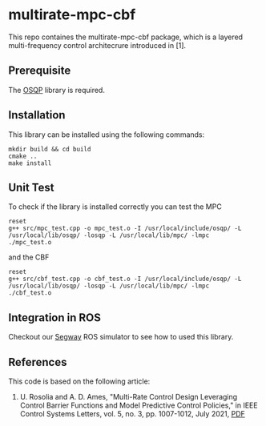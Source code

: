 # multirate-mpc-cbf

This repo containes the multirate-mpc-cbf package, which is a layered multi-frequency control architecrure introduced in [1].

## Prerequisite 

The [OSQP](https://github.com/oxfordcontrol/osqp) library is required.

## Installation

This library can be installed using the following commands:

```
mkdir build && cd build
cmake ..
make install
```

## Unit Test

To check if the library is installed correctly you can test the MPC
```
reset
g++ src/mpc_test.cpp -o mpc_test.o -I /usr/local/include/osqp/ -L /usr/local/lib/osqp/ -losqp -L /usr/local/lib/mpc/ -lmpc
./mpc_test.o
```
and the CBF
```
reset
g++ src/cbf_test.cpp -o cbf_test.o -I /usr/local/include/osqp/ -L /usr/local/lib/osqp/ -losqp -L /usr/local/lib/mpc/ -lmpc
./cbf_test.o
```


## Integration in ROS

Checkout our [Segway](https://github.com/DrewSingletary/segway_sim) ROS simulator to see how to used this library.

## References

This code is based on the following article:

1. U. Rosolia and A. D. Ames, "Multi-Rate Control Design Leveraging Control Barrier Functions and Model Predictive Control Policies," in IEEE Control Systems Letters, vol. 5, no. 3, pp. 1007-1012, July 2021, [PDF](https://ieeexplore.ieee.org/document/9137248)
